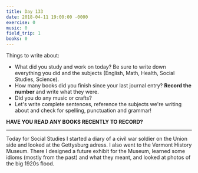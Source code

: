 ```yaml
---
title: Day 133
date: 2018-04-11 19:00:00 -0000
exercise: 0
music: 0
field_trip: 1
books: 0
---
```

Things to write about:

* What did you study and work on today? Be sure to write down everything you did and the subjects (English, Math, Health, Social Studies, Science).
* How many books did you finish since your last journal entry? **Record the number** and write what they were.
* Did you do any music or crafts?
* Let's write complete sentences, reference the subjects we're writing about and check for spelling, punctuation and grammar!

**HAVE YOU READ ANY BOOKS RECENTLY TO RECORD?**

***

Today for Social Studies I started a diary of a civil war soldier on the Union side and looked at the Gettysburg adress. I also went to the Vermont History Museum. There I designed a future exhibit for the Museum, learned some idioms (mostly from the past) and what they meant, and looked at photos of the big 1920s flood.
